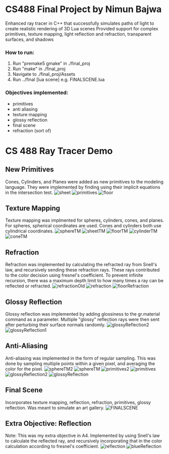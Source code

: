 # CS488 Final Project by Nimun Bajwa

Enhanced ray tracer in C++ that successfully simulates paths of light to create realistic rendering of 3D Lua scenes
Provided support for complex primitives, texture mapping, light reflection and refraction, transparent surfaces, and
shadows

### How to run:

1. Run "premake5 gmake" in ./final_proj
2. Run "make" in ./final_proj
3. Navigate to ./final_proj/Assets
4. Run ../final [lua scene]
    e.g. FINALSCENE.lua

### Objectives implemented:
- primitives
- anti aliasing
- texture mapping
- glossy reflection
- final scene
- refraction (sort of)

# CS 488 Ray Tracer Demo

## New Primitives
Cones, Cylinders, and Planes were added as new primitives to the modeling language. They were implemented by finding using their implicit equations in the intersection test.
![sheet](https://github.com/NimunB/Ray-Tracer/assets/32827637/bf299ccd-f035-4ce8-a409-d6b94554c255)
![primitives](https://github.com/NimunB/Ray-Tracer/assets/32827637/aa58f1ef-a3fd-49cb-bdf2-af37534fb575)
![floor](https://github.com/NimunB/Ray-Tracer/assets/32827637/0d761569-f55e-4647-b549-58d8327c2245)


## Texture Mapping
Texture mapping was implmented for spheres, cylinders, cones, and planes. For spheres, spherical coordinates are used. Cones and cylinders both use cylindrical coordinates.
![sphereTM](https://github.com/NimunB/Ray-Tracer/assets/32827637/3c0c9f07-829d-4912-9408-be9b54a5d44d)
![sheetTM](https://github.com/NimunB/Ray-Tracer/assets/32827637/471d40b2-ed3f-4b5d-bf09-96b7d74986bf)
![floorTM](https://github.com/NimunB/Ray-Tracer/assets/32827637/cbe67196-858d-41fc-9f05-036e6f006378)
![cylinderTM](https://github.com/NimunB/Ray-Tracer/assets/32827637/ae550cdf-5235-4cb9-9a13-263a7451bba2)
![coneTM](https://github.com/NimunB/Ray-Tracer/assets/32827637/78561845-6e36-4c2f-88f4-d266538b291f)


## Refraction
Refraction was implemented by calculating the refracted ray from Snell's law, and recursively sending these refraction rays. These rays contributed to the color decision using fresnel's coefficient. To prevent infinite recursion, there was a maximum depth limit to how many times a ray can be reflected or refracted.
![refractionOld](https://github.com/NimunB/Ray-Tracer/assets/32827637/fc5e5ba2-3b69-48cd-a7a3-6406b55e878b)
![refraction](https://github.com/NimunB/Ray-Tracer/assets/32827637/6775ed2c-21d9-406b-bdc1-04c7cfee331d)
![floorRefraction](https://github.com/NimunB/Ray-Tracer/assets/32827637/0af14fe7-6b69-44d1-8977-5094386c3f00)


## Glossy Reflection
Glossy reflection was implemented by adding glossiness to the gr.material command as a parameter. Multiple "glossy" reflection rays were then sent after perturbing their surface normals randomly.
![glossyReflection2](https://github.com/NimunB/Ray-Tracer/assets/32827637/6dde9902-ebd2-4d87-bd7b-b392015bafed)
![glossyReflection1](https://github.com/NimunB/Ray-Tracer/assets/32827637/b43204b1-f2ac-422b-80e1-f142761a11aa)


## Anti-Aliasing
Anti-aliasing was implemented in the form of regular sampling. This was done by sampling multiple points within a given pixel, and averaging the color for the pixel.
![sphereTM2](https://github.com/NimunB/Ray-Tracer/assets/32827637/0a575cca-27f3-4f7e-a779-d99bf7ce7c64)
![sphereTM](https://github.com/NimunB/Ray-Tracer/assets/32827637/7ab34747-90b5-4a73-a419-436b26c64a96)
![primitives2](https://github.com/NimunB/Ray-Tracer/assets/32827637/6e9e7913-c21d-4b9f-9721-ba8e5816458f)
![primitives](https://github.com/NimunB/Ray-Tracer/assets/32827637/431f336b-8b41-464a-b0c1-c657aedf181f)
![glossyReflection2](https://github.com/NimunB/Ray-Tracer/assets/32827637/748ecf69-8511-4760-ad85-a81878c79d0f)
![glossyReflection](https://github.com/NimunB/Ray-Tracer/assets/32827637/a6bf1c17-5aec-47b0-950c-df168703bb2b)

## Final Scene
Incorporates texture mapping, reflection, refraction, primitives, glossy reflection. Was meant to simulate an art gallery.
![FINALSCENE](https://github.com/NimunB/Ray-Tracer/assets/32827637/7d3da585-e8de-4b07-915a-6dab254f37e2)


## Extra Objective: Reflection
Note: This was my extra objective in A4.
Implemented by using Snell's law to calculate the reflected ray, and recursively incorporating that in the color calculation according to fresnel's coefficient.
![reflection](https://github.com/NimunB/Ray-Tracer/assets/32827637/563df542-9317-4efd-9a55-b98eacbd129b)
![blueReflection](https://github.com/NimunB/Ray-Tracer/assets/32827637/24a2ec33-589a-4e6c-9f72-2afd5b990459)

